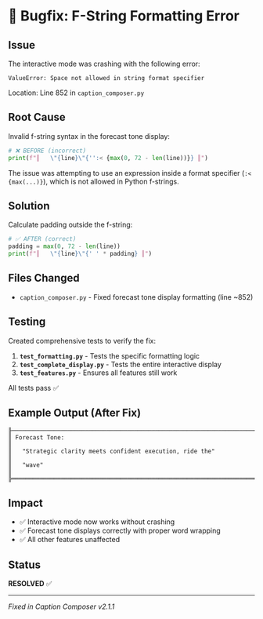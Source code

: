 # 🔧 Bugfix: F-String Formatting Error

## Issue
The interactive mode was crashing with the following error:
```
ValueError: Space not allowed in string format specifier
```

Location: Line 852 in `caption_composer.py`

## Root Cause
Invalid f-string syntax in the forecast tone display:
```python
# ❌ BEFORE (incorrect)
print(f"║   \"{line}\"{'':< {max(0, 72 - len(line))}} ║")
```

The issue was attempting to use an expression inside a format specifier (`:< {max(...)}`), which is not allowed in Python f-strings.

## Solution
Calculate padding outside the f-string:
```python
# ✅ AFTER (correct)
padding = max(0, 72 - len(line))
print(f"║   \"{line}\"{' ' * padding} ║")
```

## Files Changed
- `caption_composer.py` - Fixed forecast tone display formatting (line ~852)

## Testing
Created comprehensive tests to verify the fix:

1. **`test_formatting.py`** - Tests the specific formatting logic
2. **`test_complete_display.py`** - Tests the entire interactive display
3. **`test_features.py`** - Ensures all features still work

All tests pass ✅

## Example Output (After Fix)
```
╟──────────────────────────────────────────────────────────────────────────────╢
║ Forecast Tone:                                                                 ║
║   "Strategic clarity meets confident execution, ride the"                    ║
║   "wave"                                                                     ║
╠══════════════════════════════════════════════════════════════════════════════╣
```

## Impact
- ✅ Interactive mode now works without crashing
- ✅ Forecast tone displays correctly with proper word wrapping
- ✅ All other features unaffected

## Status
**RESOLVED** ✅

---

*Fixed in Caption Composer v2.1.1*
